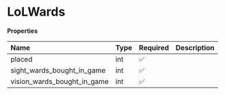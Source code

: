 # LoLWards

**Properties**

| Name                        | Type | Required | Description |
| :-------------------------- | :--- | :------- | :---------- |
| placed                      | int  | ✅       |             |
| sight_wards_bought_in_game  | int  | ✅       |             |
| vision_wards_bought_in_game | int  | ✅       |             |

<!-- This file was generated by liblab | https://liblab.com/ -->
